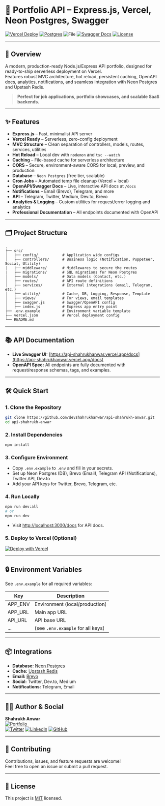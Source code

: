 # 🚀 Portfolio API – Express.js, Vercel, Neon Postgres, Swagger

[![Vercel Deploy](https://img.shields.io/badge/Deployed%20on-Vercel-000?logo=vercel&logoColor=white)](https://api-shahrukhanwar.vercel.app)
[![Postgres](https://img.shields.io/badge/Database-Neon%20Postgres-008cff?logo=postgresql&logoColor=white)](https://neon.com/)
![File](https://img.shields.io/badge/Cache-File-ff4c4c?logo=file&logoColor=white)
[![Swagger Docs](https://img.shields.io/badge/API%20Docs-Swagger-85ea2d?logo=swagger&logoColor=black)](https://api-shahrukhanwar.vercel.app/docs)
[![License](https://img.shields.io/github/license/devshahrukhanwar/api-shahrukh-anwar)](LICENSE)

---

## 📝 Overview

A modern, production-ready Node.js/Express API portfolio, designed for ready-to-ship serverless deployment on Vercel.  
Features robust MVC architecture, hot reload, persistent caching, OpenAPI docs, analytics, notifications, and seamless integration with Neon Postgres and Upstash Redis.

> **Perfect for job applications, portfolio showcases, and scalable SaaS backends.**

---

## ✨ Features

- **Express.js** – Fast, minimalist API server
- **Vercel Ready** – Serverless, zero-config deployment
- **MVC Structure** – Clean separation of controllers, models, routes, services, utilities
- **Hot Reload** – Local dev with `nodemon` and `tsc --watch`
- **Caching** – File-based cache for serverless architecture
- **CORS** – Secure, environment-aware CORS for local, preview, and production
- **Database** – `Neon Postgres` (free tier, scalable)
- **Cron Jobs** – Automated temp file cleanup (Vercel + local)
- **OpenAPI/Swagger Docs** – Live, interactive API docs at `/docs`
- **Notifications** – Email (Brevo), Telegram, and more
- **API** – Telegram, Twitter, Medium, Dev.to, Brevo
- **Analytics & Logging** – Custom utilities for request/error logging and analytics
- **Professional Documentation** – All endpoints documented with OpenAPI

---

## 🗂️ Project Structure

```plaintext
.
├── src/
│   ├── config/           # Application wide configs
│   ├── controllers/      # Business logic (Notification, Puppeteer, Social, Utility)
|   ├── middleware/       # Middlewares to secure the routes
|   ├── migrations/       # SQL migrations for Neon Postgres
│   ├── models/           # Data models (Contact, etc.)
│   ├── routes/           # API route definitions
│   ├── services/         # External integrations (email, Telegram, etc.)
│   ├── utility/          # Cache, DB, Logging, Response, Template
│   ├── views/            # For views, email templates
│   ├── swagger.js        # Swagger/OpenAPI config
│   ├── index.js          # Express app entry point
├── .env.example          # Environment variable template
├── vercel.json           # Vercel deployment config
└── README.md
```

---

## 📚 API Documentation

- **Live Swagger UI:** [https://api-shahrukhanwar.vercel.app/docs](https://api-shahrukhanwar.vercel.app/docs)
- **OpenAPI Spec:** All endpoints are fully documented with request/response schemas, tags, and examples.

---

## 🛠️ Quick Start

### 1. Clone the Repository

```bash
git clone https://github.com/devshahrukhanwar/api-shahrukh-anwar.git
cd api-shahrukh-anwar
```

### 2. Install Dependencies

```bash
npm install
```

### 3. Configure Environment

- Copy `.env.example` to `.env` and fill in your secrets.
- Set up Neon Postgres (DB), Brevo (Email), Telegram API (Notifications), Twitter API, Dev.to
- Add your API keys for Twitter, Brevo, Telegram, etc.

### 4. Run Locally

```bash
npm run dev:all
# or
npm run dev
```

- Visit [http://localhost:3000/docs](http://localhost:3000/docs) for API docs.

### 5. Deploy to Vercel (Optional)

[![Deploy with Vercel](https://vercel.com/button)](https://vercel.com/new/git/external?repository-url=https://github.com/devshahrukhanwar/api-shahrukh-anwar)

---

## 🔒 Environment Variables

See `.env.example` for all required variables:

| Key     | Description                       |
| ------- | --------------------------------- |
| APP_ENV | Environment (local/production)    |
| APP_URL | Main app URL                      |
| API_URL | API base URL                      |
| ...     | (see `.env.example` for all keys) |

---

## 📦 Integrations

- **Database:** [Neon Postgres](https://neon.com)
- **Cache:** [Upstash Redis](https://upstash.com)
- **Email:** [Brevo](https://www.brevo.com/)
- **Social:** Twitter, Dev.to, Medium
- **Notifications:** Telegram, Email

---

## 🧑‍💻 Author & Social

**Shahrukh Anwar**  
[![Portfolio](https://img.shields.io/badge/Portfolio-shahrukhanwar.vercel.app-000?logo=vercel)](https://shahrukhanwar.vercel.app)  
[![Twitter](https://img.shields.io/badge/Twitter-@devshahrukh-1da1f2?logo=twitter&logoColor=white)](https://twitter.com/devshahrukh)
[![LinkedIn](https://img.shields.io/badge/LinkedIn-Shahrukh%20Anwar-0077b5?logo=linkedin&logoColor=white)](https://www.linkedin.com/in/devshahrukh)
[![GitHub](https://img.shields.io/badge/GitHub-devshahrukhanwar-333?logo=github)](https://github.com/devshahrukhanwar)

---

## 🤝 Contributing

Contributions, issues, and feature requests are welcome!  
Feel free to open an issue or submit a pull request.

---

## 📝 License

This project is [MIT](LICENSE) licensed.
